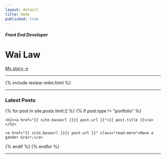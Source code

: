 ```yaml
---
layout: default
title: Home
published: true
---
```


##### Front End Developer
# Wai Law
[My story &rarr;](/about/)

<hr />

{% include review-mike.html %}

<hr />

### Latest Posts

{% for post in site.posts limit:2 %}
  {% if post.type != "portfolio" %}

    <h2><a href="{{ site.baseurl }}{{ post.url }}">{{ post.title }}</a></h2>

    <a href="{{ site.baseurl }}{{ post.url }}" class="read-more">Have a gander &rarr;</a>
  {% endif %}
{% endfor %}

<hr />
